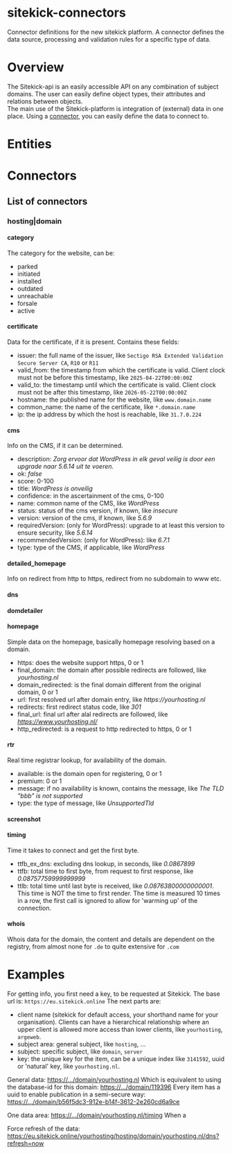 # sitekick-connectors

Connector definitions for the new sitekick platform. A connector defines the data source, processing and validation
rules for a specific type of data.

# Overview

The Sitekick-api is an easily accessible API on any combination of subject domains. The user can easily define object
types, their attributes and relations between objects.  
The main use of the Sitekick-platform is integration of (external) data in one place. Using a [connector](#connectors),
you can easily define the data to connect to.

# Entities

# Connectors

## List of connectors

### hosting|domain

#### category

The category for the website, can be:

* parked
* initiated
* installed
* outdated
* unreachable
* forsale
* active

#### certificate

Data for the certificate, if it is present. Contains these fields:

* issuer: the full name of the issuer, like `Sectigo RSA Extended Validation Secure Server CA`, `R10` or `R11`
* valid_from: the timestamp from which the certificate is valid. Client clock must not be before this timestamp, like
  `2025-04-22T00:00:00Z`
* valid_to: the timestamp until which the certificate is valid. Client clock must not be after this timestamp, like
  `2026-05-22T00:00:00Z`
* hostname: the published name for the website, like `www.domain.name`
* common_name: the name of the certificate, like `*.domain.name`
* ip: the ip address by which the host is reachable, like `31.7.0.224`

#### cms

Info on the CMS, if it can be determined.

* description: _Zorg ervoor dat WordPress in elk geval veilig is door een upgrade naar 5.6.14 uit te voeren._
* ok: _false_
* score: 0-100
* title: _WordPress is onveilig_
* confidence: in the ascertainment of the cms, 0-100
* name: common name of the CMS, like _WordPress_
* status: status of the cms version, if known, like _insecure_
* version: version of the cms, if known, like _5.6.9_
* requiredVersion: (only for WordPress): upgrade to at least this version to ensure security, like _5.6.14_
* recommendedVersion: (only for WordPress): like _6.7.1_
* type: type of the CMS, if applicable, like _WordPress_

#### detailed_homepage

Info on redirect from http to https, redirect from no subdomain to www etc.

#### dns

#### domdetailer

#### homepage

Simple data on the homepage, basically homepage resolving based on a domain.

* https: does the website support https, 0 or 1
* final_domain: the domain after possible redirects are followed, like _yourhosting.nl_
* domain_redirected: is the final domain different from the original domain, 0 or 1
* url: first resolved url after domain entry, like _https://yourhosting.nl_
* redirects: first redirect status code, like _301_
* final_url: final url after alal redirects are followed, like _https://www.yourhosting.nl/_
* http_redirected: is a request to http redirected to https, 0 or 1

#### rtr

Real time registrar lookup, for availability of the domain.

* available: is the domain open for registering, 0 or 1
* premium: 0 or 1
* message: if no availability is known, contains the message, like _The TLD "bbb" is not supported_
* type: the type of message, like _UnsupportedTld_

#### screenshot

#### timing

Time it takes to connect and get the first byte.

* ttfb_ex_dns: excluding dns lookup, in seconds, like _0.0867899_
* ttfb: total time to first byte, from request to first response, like _0.08757759999999999_
* ttlb: total time until last byte is received, like _0.08763800000000001_. This time is NOT the time to first render.
  The time is measured 10 times in a row, the first call is ignored to allow for 'warming up' of the connection.

#### whois

Whois data for the domain, the content and details are dependent on the registry, from almost none for `.de` to quite
extensive for `.com`

# Examples

For getting info, you first need a key, to be requested at Sitekick.
The base url is: `https://eu.sitekick.online`
The next parts are:

* client name (sitekick for default access, your shorthand name for your organisation). Clients can have a hierarchical
  relationship where an upper client is allowed more access than lower clients, like `yourhosting`, `argeweb`.
* subject area: general subject, like `hosting`, ...
* subject: specific subject, like `domain`, `server`
* key: the unique key for the item, can be a unique index like `3141592`, uuid or 'natural' key, like `yourhosting.nl`.

General data:
[https://.../domain/yourhosting.nl](https://eu.sitekick.online/yourhosting/hosting/domain/yourhosting.nl)
Which is equivalent to using the database-id for this domain:
[https://.../domain/119396](https://eu.sitekick.online/yourhosting/hosting/domain/119396)
Every item has a uuid to enable publication in a semi-secure way:
[https://.../domain/b56f5dc3-912e-b14f-3612-2e260cd6a9ce](https://eu.sitekick.online/yourhosting/hosting/domain/b56f5dc3-912e-b14f-3612-2e260cd6a9ce)

One data area:
[https://.../domain/yourhosting.nl/timing](https://eu.sitekick.online/yourhosting/hosting/domain/yourhosting.nl/timing)
When a 

Force refresh of the data:
https://eu.sitekick.online/yourhosting/hosting/domain/yourhosting.nl/dns?refresh=now
